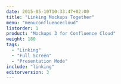 ```yaml
---
date: 2015-05-10T10:33:47+02:00
title: "Linking Mockups Together"
menu: "menuconfluencecloud" 
listorder: 1
product: "Mockups 3 for Confluence Cloud"
weight: 180
tags:
  - "Linking"
  - "Full Screen"
  - "Presentation Mode"
include: "linking"
editorversion: 3
---
```

